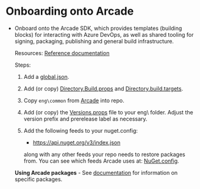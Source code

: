 # Onboarding onto Arcade

- Onboard onto the Arcade SDK, which provides templates (building blocks) for
  interacting with Azure DevOps, as well as shared tooling for signing,
  packaging, publishing and general build infrastructure.  
  
  Resources: [Reference documentation](ArcadeSdk.md)

   Steps:
    1. Add a
       [global.json](https://github.com/Arkarin0/Arcade/blob/master/global.json).
    2. Add (or copy)
       [Directory.Build.props](https://github.com/Arkarin0/Arcade/blob/master/Directory.Build.props)
       and
       [Directory.build.targets](https://github.com/Arkarin0/Arcade/blob/master/Directory.build.targets).
    3. Copy `eng\common` from
       [Arcade](https://github.com/Arkarin0/Arcade/blob/master)
       into repo.
    4. Add (or copy) the
       [Versions.props](https://github.com/Arkarin0/Arcade/blob/master/Versions.props)
       file to your eng\ folder. Adjust the version prefix and prerelease label
       as necessary.
    5. Add the following feeds to your nuget.config:
       - https://api.nuget.org/v3/index.json
       
       along with any other feeds your repo needs to restore packages from. You can see which feeds Arcade uses at: [NuGet.config](https://github.com/Arkarin0/Arcade/blob/master/global.json).

    **Using Arcade packages** - See [documentation](CorePackages/) for
    information on specific packages.
